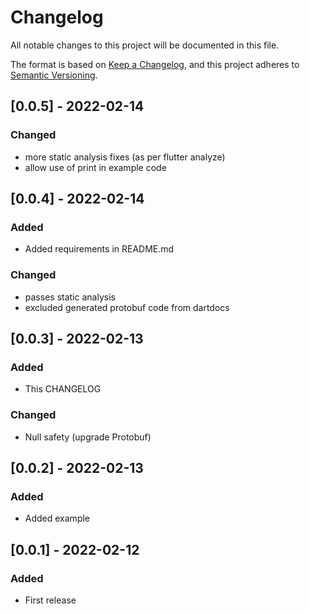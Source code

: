 # Changelog

All notable changes to this project will be documented in this file.

The format is based on [Keep a Changelog](https://keepachangelog.com/en/1.0.0/),
and this project adheres to [Semantic Versioning](https://semver.org/spec/v2.0.0.html).

## [0.0.5] - 2022-02-14

### Changed

- more static analysis fixes (as per flutter analyze)
- allow use of print in example code

## [0.0.4] - 2022-02-14

### Added

- Added requirements in README.md

### Changed

- passes static analysis
- excluded generated protobuf code from dartdocs

## [0.0.3] - 2022-02-13

### Added

- This CHANGELOG

### Changed

- Null safety (upgrade Protobuf)

## [0.0.2] - 2022-02-13

### Added

- Added example

## [0.0.1] - 2022-02-12

### Added

- First release
